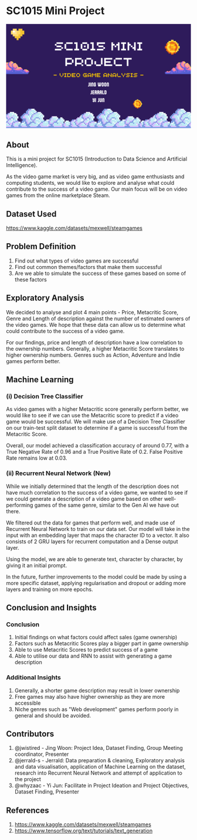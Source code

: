 
# SC1015 Mini Project
![](https://github.com/jwistired/SC1015-MiniProject/blob/main/other/cover.png)

## About
This is a mini project for SC1015 (Introduction to Data Science and Artificial Intelligence). 

As the video game market is very big, and as video game enthusiasts and computing students, we would like to explore and analyse what could contribute to the success of a video game. Our main focus will be on video games from the online marketplace Steam.

## Dataset Used

https://www.kaggle.com/datasets/mexwell/steamgames

## Problem Definition

1) Find out what types of video games are successful
2) Find out common themes/factors that make them successful
3) Are we able to simulate the success of these games based on some of these factors

## Exploratory Analysis

We decided to analyse and plot 4 main points - Price, Metacritic Score, Genre and Length of description against the number of estimated owners of the video games. We hope that these data can allow us to determine what could contribute to the success of a video game.

For our findings, price and length of description have a low correlation to the ownership numbers. Generally, a higher Metacritic Score translates to higher ownership numbers. Genres such as Action, Adventure and Indie games perform better.

## Machine Learning

### (i) Decision Tree Classifier
As video games with a higher Metacritic score generally perform better, we would like to see if we can use the Metacritic score to predict if a video game would be successful. We will make use of a Decision Tree Classifier on our train-test split dataset to determine if a game is successful from the Metacritic Score. 

Overall, our model achieved a classification accuracy of around 0.77, with a True Negative Rate of 0.96 and a True Positive Rate of 0.2. False Positive Rate remains low at 0.03.

### (ii) Recurrent Neural Network (New)
While we initially determined that the length of the description does not have much correlation to the success of a video game, we wanted to see if we could generate a description  of a video game based on other well-performing games of the same genre, similar to the Gen AI we have out there.

We filtered out the data for games that perform well, and made use of Recurrent Neural Network to train on our data set. Our model will take in the input with an embedding layer that maps the character ID to a vector. It also consists of 2 GRU layers for recurrent computation and a Dense output layer.

Using the model, we are able to generate text, character by character, by giving it an initial prompt.

In the future, further improvements to the model could be made by using a more specific dataset, applying regularisation and dropout or adding more layers and training on more epochs.
   
## Conclusion and Insights

### Conclusion
1) Initial findings on what factors could affect sales (game ownership)
2) Factors such as Metacritic Scores play a bigger part in game ownership
3) Able to use Metacritic Scores to predict success of a game
4) Able to utilise our data and RNN to assist with generating a game description

### Additional Insights
1) Generally, a shorter game description may result in lower ownership
2) Free games may also have higher ownership as they are more accessible
3) Niche genres such as "Web development" games perform poorly in general and should be avoided.

## Contributors
1) @jwistired - Jing Woon: Project Idea, Dataset Finding, Group Meeting coordinator, Presenter
2) @jerrald-s - Jerrald: Data preparation & cleaning, Exploratory analysis and data visualisation, application of Machine Learning on the dataset, research into Recurrent Neural Network and attempt of application to the project
4) @whyzaac - Yi Jun: Facilitate in Project Ideation and Project Objectives, Dataset Finding, Presenter

## References
1) https://www.kaggle.com/datasets/mexwell/steamgames
2) https://www.tensorflow.org/text/tutorials/text_generation

